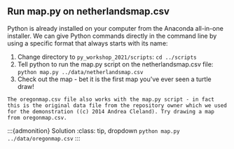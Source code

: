 ## Run map.py on netherlandsmap.csv

Python is already installed on your computer from the Anaconda all-in-one installer. We can give Python commands directly in the command line by using a specific format that always starts with its name:

1. Change directory to `py_workshop_2021/scripts`: `cd ../scripts`
2. Tell python to run the map.py script on the netherlandsmap.csv file: `python map.py ../data/netherlandsmap.csv`
3. Check out the map - bet it is the first map you've ever seen a turtle draw!

```{admonition} Try on your own
The oregonmap.csv file also works with the map.py script - in fact this is the original data file from the repository owner which we used for the demonstration ((c) 2014 Andrea Cleland). Try drawing a map from oregonmap.csv. 
```

:::{admonition} Solution
:class: tip, dropdown
`python map.py ../data/oregonmap.csv`
::: 